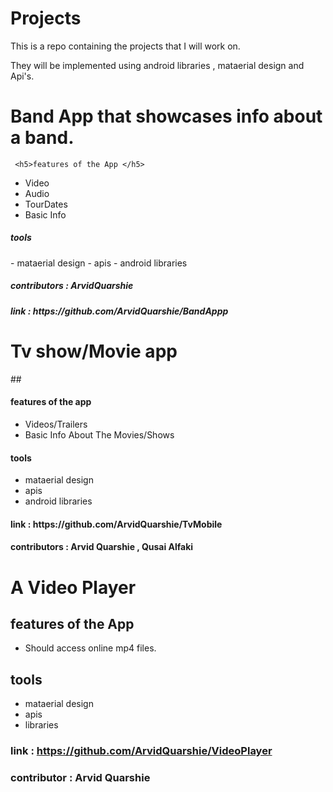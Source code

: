 # Projects
This is a repo containing the projects that I will work on.

They will be implemented using android libraries , mataerial design and Api's.

<h1> Band App  that showcases info about a band.</h1>
 
     <h5>features of the App </h5>
   - Video 
   - Audio
   - TourDates
   - Basic Info
   
   <h5> tools </h5>
   - mataerial design 
   - apis
   - android libraries

  <h5> contributors : ArvidQuarshie</h5>
  
 <h5> link :  https://github.com/ArvidQuarshie/BandAppp </h5>
   
<h1>Tv show/Movie app</h1>

##<h4> features of the app </h4>
- Videos/Trailers
- Basic Info About The Movies/Shows

 <h4> tools </h4>
 
   - mataerial design 
   - apis
   - android libraries

<h4> link : https://github.com/ArvidQuarshie/TvMobile</h4>
 
<h4> contributors : Arvid Quarshie , Qusai Alfaki </h4>

  # A Video Player


## features of the App
- Should access  online mp4 files.

## tools
- mataerial design
- apis
- libraries

### link : https://github.com/ArvidQuarshie/VideoPlayer
### contributor : Arvid Quarshie


